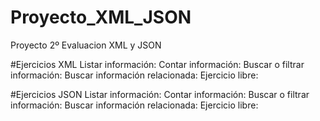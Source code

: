 # Proyecto_XML_JSON
Proyecto 2º Evaluacion XML y JSON

#Ejercicios XML
Listar información: 
Contar información:
Buscar o filtrar información:
Buscar información relacionada:
Ejercicio libre:

#Ejercicios JSON
Listar información: 
Contar información:
Buscar o filtrar información:
Buscar información relacionada:
Ejercicio libre:
